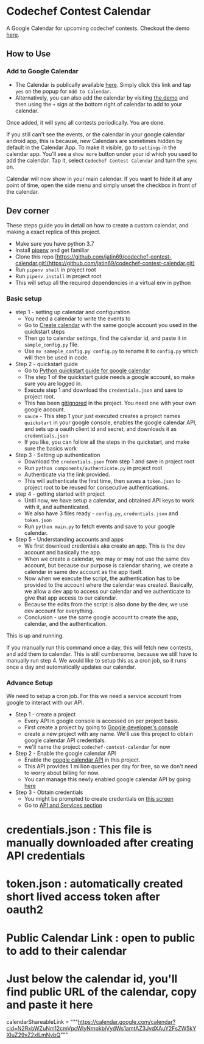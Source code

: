 # Codechef Contest Calendar

A Google Calendar for upcoming codechef contests. Checkout the demo [here](https://jatin69.github.io/codechef-contest-calendar/).

## How to Use

### Add to Google Calendar

- The Calendar is publically available [here](https://calendar.google.com/calendar?cid=N2RxbWZuNm12cmVpcWIyNmpkbjVydWs1amtAZ3JvdXAuY2FsZW5kYXIuZ29vZ2xlLmNvbQ). Simply click this link and tap `yes` on the popup for `Add to Calendar`.
- Alternatively, you can also add the calendar by visiting [the demo](https://jatin69.github.io/codechef-contest-calendar/) and then using the `+` sign at the bottom right of calendar to add to your calendar.

Once added, it will sync all contests periodically. You are done.

If you still can't see the events, or the calendar in your google calendar android app, this is because, new Calendars are sometimes hidden by default in the Calendar App. To make it visible, go to `settings` in the calendar app. You'll see a `show more` button under your id which you used to add the calendar. Tap it, select `Codechef Contest Calendar` and turn the `sync` on.

Calendar will now show in your main calendar. If you want to hide it at any point of time, open the side menu and simply unset the checkbox in front of the calendar.

## Dev corner

These steps guide you in detail on how to create a custom calendar, and making a exact replica of this project.

- Make sure you have python 3.7
- Install [pipenv](https://github.com/pypa/pipenv) and get familiar
- Clone this repo [https://github.com/jatin69/codechef-contest-calendar.git](https://github.com/jatin69/codechef-contest-calendar.git)
- Run `pipenv shell` in project root
- Run `pipenv install` in project root
- This will setup all the required dependencies in a virtual env in python

### Basic setup

- step 1 - setting up calendar and configuration
  - You need a calendar to write the events to
  - Go to [Create calendar](https://calendar.google.com/calendar/r/settings/createcalendar) with the same google account you used in the quickstart steps
  - Then go to calendar settings, find the calendar id, and paste it in `sample_config.py` file.
  - Use `mv sameple_config.py config.py` to rename it to `config.py` which will then be used in code. 
- Step 2 - quickstart guide
  - Go to [Python quickstart guide for google calendar](https://developers.google.com/calendar/quickstart/python) 
  - The step 1 of the quickstart guide needs a google account, so make sure you are logged in. 
  - Execute step 1 and download the `credentials.json` and save to project root.
  - This has been [gitignored](./.gitignore) in the project. You need one with your own google account.
  - `sauce` - This step 1 your just executed creates a project names `quickstart` in your google console, enables the google calendar API, and sets up a oauth client id and secret, and downloads it as `credentials.json`
  - If you like, you can follow all the steps in the quickstart, and make sure the basics work
- Step 3 - Setting up authentication
  - Download the `credentials.json` from step 1 and save in project root
  - Run `python components/authenticate.py` in project root
  - Authenticate via the link provided.
  - This will authenticate the first time, then saves a `token.json` to project root to be reused for consecutive authentications.
- step 4 - getting started with project
  - Until now, we have setup a calendar, and obtained API keys to work with it, and authenticated.
  - We also have 3 files ready - `config.py`, `credentials.json` and `token.json`
  - Run `python main.py` to fetch events and save to your google calendar.
- Step 5 - Understanding accounts and apps
  - We first download credentials aka create an app. This is the dev account and basically the app.
  - When we create a calendar, we may or may not use the same dev account, but because our purpose is calendar sharing, we create a calendar in same dev account as the app itself.
  - Now when we execute the script, the authentication has to be provided to the account where the calendar was created. Basically, we allow a dev app to access our calendar and we authenticate to give that app access to our calendar.
  - Because the edits from the script is also done by the dev, we use dev account for everything.
  - Conclusion - use the same google account to create the app, calendar, and the authentication.


This is up and running. 

If you manually run this command once a day, this will fetch new contests, and add them to calendar. This is still cumbersome, because we still have to manually run step 4. We would like to setup this as a cron job, so it runs once a day and automatically updates our calendar.

### Advance Setup

We need to setup a cron job. For this we need a service account from google to interact with our API.

- Step 1 - create a project
  - Every API in google console is accessed on per project basis.
  - First create a project by going to [Google developer's console](https://console.developers.google.com/projectcreate)
  - create a new project with any name. We'll use this project to obtain google calendar API credentials.
  - we'll name the project `codechef-contest-calendar` for now
- Step 2 - Enable the google calendar API
  - Enable the [google calendar API](https://console.developers.google.com/apis/library/calendar-json.googleapis.com) in this project.
  - This API provides 1 million queries per day for free, so we don't need to worry about billing for now.
  - You can manage this newly enabled google calendar API by going [here](https://console.developers.google.com/apis/api/calendar-json.googleapis.com/overview)
- Step 3 - Obtain credentials
  - You might be prompted to create credentials on [this screen](https://console.developers.google.com/apis/api/calendar-json.googleapis.com/overview)
  - Go to [API and Services section](https://console.developers.google.com/apis/credentials)


# credentials.json : This file is manually downloaded after creating API credentials
# token.json       : automatically created short lived access token after oauth2 


# Public Calendar Link : open to public to add to their calendar
# Just below the calendar id, you'll find public URL of the calendar, copy and paste it here
calendarShareableLink = """https://calendar.google.com/calendar?cid=N2RxbWZuNm12cmVpcWIyNmpkbjVydWs1amtAZ3JvdXAuY2FsZW5kYXIuZ29vZ2xlLmNvbQ"""
